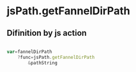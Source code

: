 # jsPath.getFannelDirPath

## Difinition by js action

```js.js

var=fannelDirPath
	?func=jsPath.getFannelDirPath
		&pathString
```


